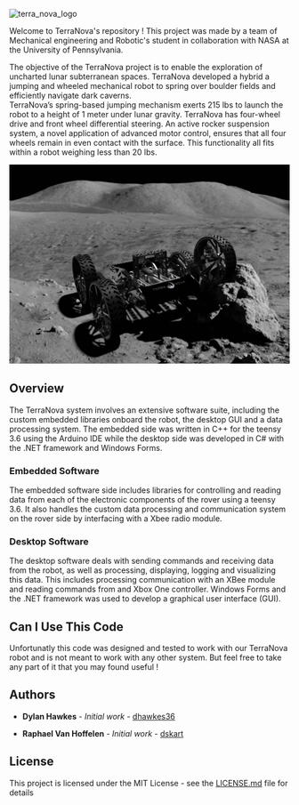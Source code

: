![terra_nova_logo](/Images/terranova.png)

Welcome to TerraNova's repository ! This project was made by a team of Mechanical engineering and Robotic's student in collaboration with NASA at the University of Pennsylvania.  
  
The objective of the TerraNova project is to enable the exploration of uncharted lunar subterranean spaces. TerraNova developed a hybrid a jumping and wheeled mechanical robot to spring over boulder fields and efficiently navigate dark caverns.  
TerraNova’s spring-based jumping mechanism exerts 215 lbs to launch the robot to a height of 1 meter under lunar gravity. TerraNova has four-wheel drive and front wheel differential steering. An active rocker suspension system, a novel application of advanced motor control, ensures that all four wheels remain in even contact with the surface. This functionality all fits within a robot weighing less than 20 lbs.

![moon_rover](/Images/moon_rover.jpg)

## Overview

The TerraNova system involves an extensive software suite, including the custom embedded libraries onboard the robot, the desktop GUI and a data processing system. The embedded side was written in C++ for the teensy 3.6 using the Arduino IDE while the desktop side was developed in C# with the .NET framework and Windows Forms.  

### Embedded Software

The embedded software side includes libraries for controlling and reading data from each of the electronic components of the rover using a teensy 3.6. It also handles the custom data processing and communication system on the rover side by interfacing with a Xbee radio module.

### Desktop Software

The desktop software deals with sending commands and receiving data from the robot, as well as processing, displaying, logging and visualizing this data. This includes processing communication with an XBee module and reading commands from and Xbox One controller. Windows Forms and the .NET framework was used to develop a graphical user interface (GUI).


## Can I Use This Code

Unfortunatly this code was designed and tested to work with our TerraNova robot and is not meant to work with any other system. But feel free to take any part of it that you may found useful !

## Authors

* **Dylan Hawkes** - *Initial work* - [dhawkes36](https://github.com/dhawkes36)

* **Raphael Van Hoffelen** - *Initial work* - [dskart](https://github.com/dskart)


## License

This project is licensed under the MIT License - see the [LICENSE.md](LICENSE.md) file for details
